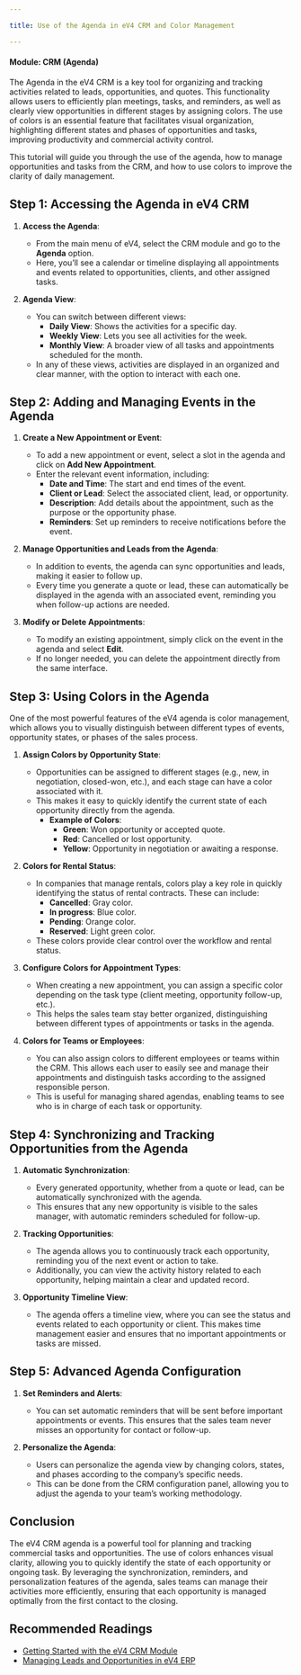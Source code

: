 ```yaml
---

title: Use of the Agenda in eV4 CRM and Color Management

---
```


#### Module: CRM (Agenda)

The Agenda in the eV4 CRM is a key tool for organizing and tracking activities related to leads, opportunities, and quotes. This functionality allows users to efficiently plan meetings, tasks, and reminders, as well as clearly view opportunities in different stages by assigning colors. The use of colors is an essential feature that facilitates visual organization, highlighting different states and phases of opportunities and tasks, improving productivity and commercial activity control.

This tutorial will guide you through the use of the agenda, how to manage opportunities and tasks from the CRM, and how to use colors to improve the clarity of daily management.

## Step 1: Accessing the Agenda in eV4 CRM

1. **Access the Agenda**:
   - From the main menu of eV4, select the CRM module and go to the **Agenda** option.
   - Here, you’ll see a calendar or timeline displaying all appointments and events related to opportunities, clients, and other assigned tasks.

2. **Agenda View**:
   - You can switch between different views:
     - **Daily View**: Shows the activities for a specific day.
     - **Weekly View**: Lets you see all activities for the week.
     - **Monthly View**: A broader view of all tasks and appointments scheduled for the month.
   - In any of these views, activities are displayed in an organized and clear manner, with the option to interact with each one.

## Step 2: Adding and Managing Events in the Agenda

1. **Create a New Appointment or Event**:
   - To add a new appointment or event, select a slot in the agenda and click on **Add New Appointment**.
   - Enter the relevant event information, including:
     - **Date and Time**: The start and end times of the event.
     - **Client or Lead**: Select the associated client, lead, or opportunity.
     - **Description**: Add details about the appointment, such as the purpose or the opportunity phase.
     - **Reminders**: Set up reminders to receive notifications before the event.

2. **Manage Opportunities and Leads from the Agenda**:
   - In addition to events, the agenda can sync opportunities and leads, making it easier to follow up.
   - Every time you generate a quote or lead, these can automatically be displayed in the agenda with an associated event, reminding you when follow-up actions are needed.

3. **Modify or Delete Appointments**:
   - To modify an existing appointment, simply click on the event in the agenda and select **Edit**.
   - If no longer needed, you can delete the appointment directly from the same interface.

## Step 3: Using Colors in the Agenda

One of the most powerful features of the eV4 agenda is color management, which allows you to visually distinguish between different types of events, opportunity states, or phases of the sales process.

1. **Assign Colors by Opportunity State**:
   - Opportunities can be assigned to different stages (e.g., new, in negotiation, closed-won, etc.), and each stage can have a color associated with it.
   - This makes it easy to quickly identify the current state of each opportunity directly from the agenda.
     - **Example of Colors**:
       - **Green**: Won opportunity or accepted quote.
       - **Red**: Cancelled or lost opportunity.
       - **Yellow**: Opportunity in negotiation or awaiting a response.

2. **Colors for Rental Status**:
   - In companies that manage rentals, colors play a key role in quickly identifying the status of rental contracts. These can include:
     - **Cancelled**: Gray color.
     - **In progress**: Blue color.
     - **Pending**: Orange color.
     - **Reserved**: Light green color.
   - These colors provide clear control over the workflow and rental status.

3. **Configure Colors for Appointment Types**:
   - When creating a new appointment, you can assign a specific color depending on the task type (client meeting, opportunity follow-up, etc.).
   - This helps the sales team stay better organized, distinguishing between different types of appointments or tasks in the agenda.

4. **Colors for Teams or Employees**:
   - You can also assign colors to different employees or teams within the CRM. This allows each user to easily see and manage their appointments and distinguish tasks according to the assigned responsible person.
   - This is useful for managing shared agendas, enabling teams to see who is in charge of each task or opportunity.

## Step 4: Synchronizing and Tracking Opportunities from the Agenda

1. **Automatic Synchronization**:
   - Every generated opportunity, whether from a quote or lead, can be automatically synchronized with the agenda.
   - This ensures that any new opportunity is visible to the sales manager, with automatic reminders scheduled for follow-up.

2. **Tracking Opportunities**:
   - The agenda allows you to continuously track each opportunity, reminding you of the next event or action to take.
   - Additionally, you can view the activity history related to each opportunity, helping maintain a clear and updated record.

3. **Opportunity Timeline View**:
   - The agenda offers a timeline view, where you can see the status and events related to each opportunity or client. This makes time management easier and ensures that no important appointments or tasks are missed.

## Step 5: Advanced Agenda Configuration

1. **Set Reminders and Alerts**:
   - You can set automatic reminders that will be sent before important appointments or events. This ensures that the sales team never misses an opportunity for contact or follow-up.

2. **Personalize the Agenda**:
   - Users can personalize the agenda view by changing colors, states, and phases according to the company’s specific needs.
   - This can be done from the CRM configuration panel, allowing you to adjust the agenda to your team’s working methodology.

## Conclusion

The eV4 CRM agenda is a powerful tool for planning and tracking commercial tasks and opportunities. The use of colors enhances visual clarity, allowing you to quickly identify the state of each opportunity or ongoing task. By leveraging the synchronization, reminders, and personalization features of the agenda, sales teams can manage their activities more efficiently, ensuring that each opportunity is managed optimally from the first contact to the closing.

## Recommended Readings

- [Getting Started with the eV4 CRM Module](../01_configurar_crm)
- [Managing Leads and Opportunities in eV4 ERP](../primerpresupuesto/pagina4)
